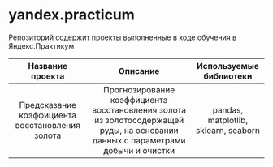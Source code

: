 # yandex.practicum
Репозиторий содержит проекты выполненные в ходе обучения в Яндекс.Практикум

| Название проекта                         | Описание                | Используемые библиотеки     |
| :---------------------------------------:| :---------------------: |:---------------------------:|
| Предсказание коэффициента восстановления золота| Прогнозирование коэффициента восстановления золота из золотосодержащей руды, на основании данных с параметрами добычи и очистки   | pandas, matplotlib, sklearn, seaborn |
